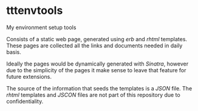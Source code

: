 # tttenvtools
My environment setup tools

Consists of a static web page, generated using _erb_ and _rhtml_ templates. These pages are collected all the links and documents needed in daily basis.

Ideally the pages would be dynamically generated with _Sinatra_, however due to the simplicity of the pages it make sense to leave that feature for future extensions.

The source of the information that seeds the templates is a _JSON_ file. The _rhtml_ templates and _JSCON_ files are not part of this repository due to confidentiality.
